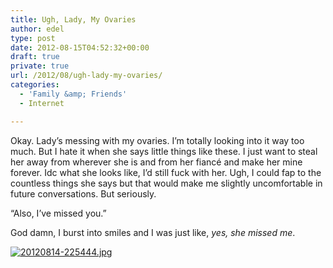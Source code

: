 ```yaml
---
title: Ugh, Lady, My Ovaries
author: edel
type: post
date: 2012-08-15T04:52:32+00:00
draft: true
private: true
url: /2012/08/ugh-lady-my-ovaries/
categories:
  - 'Family &amp; Friends'
  - Internet

---
```

Okay. Lady&#8217;s messing with my ovaries. I&#8217;m totally looking into it way too much. But I hate it when she says little things like these. I just want to steal her away from wherever she is and from her fiancé and make her mine forever. Idc what she looks like, I&#8217;d still fuck with her. Ugh, I could fap to the countless things she says but that would make me slightly uncomfortable in future conversations. But seriously.

&#8220;Also, I&#8217;ve missed you.&#8221;

God damn, I burst into smiles and I was just like, _yes, she missed me_.

[<img src="http://brokenphrases.info/wp-content/uploads/2012/08/20120814-225444.jpg" alt="20120814-225444.jpg" class="alignnone size-full" />][1]

<ol class="footnote">
</ol>

 [1]: http://brokenphrases.info/wp-content/uploads/2012/08/20120814-225444.jpg